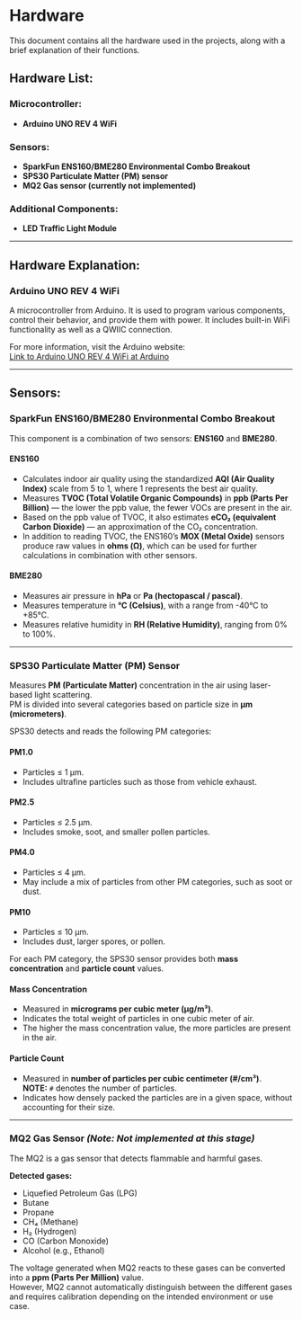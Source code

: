 # Hardware

This document contains all the hardware used in the projects, along with a brief explanation of their functions.

## Hardware List:

### Microcontroller:
- **Arduino UNO REV 4 WiFi**

### Sensors:
- **SparkFun ENS160/BME280 Environmental Combo Breakout**
- **SPS30 Particulate Matter (PM) sensor**
- **MQ2 Gas sensor (currently not implemented)**

### Additional Components:
- **LED Traffic Light Module**

---

## Hardware Explanation:

### Arduino UNO REV 4 WiFi
A microcontroller from Arduino. It is used to program various components, control their behavior, and provide them with power. It includes built-in WiFi functionality as well as a QWIIC connection.

For more information, visit the Arduino website:  
[Link to Arduino UNO REV 4 WiFi at Arduino](https://docs.arduino.cc/hardware/uno-r4-wifi/)

---

## Sensors:

### SparkFun ENS160/BME280 Environmental Combo Breakout

This component is a combination of two sensors: **ENS160** and **BME280**.

#### ENS160
- Calculates indoor air quality using the standardized **AQI (Air Quality Index)** scale from 5 to 1, where 1 represents the best air quality.
- Measures **TVOC (Total Volatile Organic Compounds)** in **ppb (Parts Per Billion)** — the lower the ppb value, the fewer VOCs are present in the air.
- Based on the ppb value of TVOC, it also estimates **eCO₂ (equivalent Carbon Dioxide)** — an approximation of the CO₂ concentration.
- In addition to reading TVOC, the ENS160’s **MOX (Metal Oxide)** sensors produce raw values in **ohms (Ω)**, which can be used for further calculations in combination with other sensors.

#### BME280
- Measures air pressure in **hPa** or **Pa (hectopascal / pascal)**.
- Measures temperature in **°C (Celsius)**, with a range from -40°C to +85°C.
- Measures relative humidity in **RH (Relative Humidity)**, ranging from 0% to 100%.

---

### SPS30 Particulate Matter (PM) Sensor

Measures **PM (Particulate Matter)** concentration in the air using laser-based light scattering.  
PM is divided into several categories based on particle size in **µm (micrometers)**.

SPS30 detects and reads the following PM categories:

#### PM1.0
- Particles ≤ 1 µm.
- Includes ultrafine particles such as those from vehicle exhaust.

#### PM2.5
- Particles ≤ 2.5 µm.
- Includes smoke, soot, and smaller pollen particles.

#### PM4.0
- Particles ≤ 4 µm.
- May include a mix of particles from other PM categories, such as soot or dust.

#### PM10
- Particles ≤ 10 µm.
- Includes dust, larger spores, or pollen.

For each PM category, the SPS30 sensor provides both **mass concentration** and **particle count** values.

#### Mass Concentration
- Measured in **micrograms per cubic meter (µg/m³)**.
- Indicates the total weight of particles in one cubic meter of air.
- The higher the mass concentration value, the more particles are present in the air.

#### Particle Count
- Measured in **number of particles per cubic centimeter (#/cm³)**.  
  **NOTE:** `#` denotes the number of particles.
- Indicates how densely packed the particles are in a given space, without accounting for their size.

---

### MQ2 Gas Sensor *(Note: Not implemented at this stage)*

The MQ2 is a gas sensor that detects flammable and harmful gases.

**Detected gases:**
- Liquefied Petroleum Gas (LPG)
- Butane
- Propane
- CH₄ (Methane)
- H₂ (Hydrogen)
- CO (Carbon Monoxide)
- Alcohol (e.g., Ethanol)

The voltage generated when MQ2 reacts to these gases can be converted into a **ppm (Parts Per Million)** value.  
However, MQ2 cannot automatically distinguish between the different gases and requires calibration depending on the intended environment or use case.
